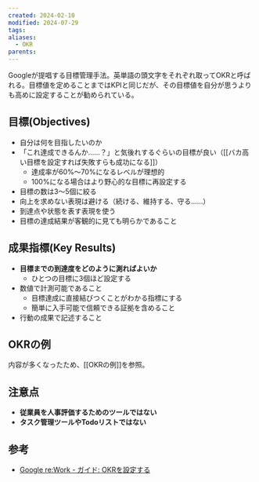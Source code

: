 ```yaml
---
created: 2024-02-10
modified: 2024-07-29
tags: 
aliases:
  - OKR
parents: 
---
```

Googleが提唱する目標管理手法。英単語の頭文字をそれぞれ取ってOKRと呼ばれる。目標値を定めることまではKPIと同じだが、その目標値を自分が思うよりも高めに設定することが勧められている。

## 目標(Objectives)
- 自分は何を目指したいのか
- 「これ達成できるんか……？」と気後れするぐらいの目標が良い（[[バカ高い目標を設定すれば失敗すらも成功になる]]）
	- 達成率が60%〜70%になるレベルが理想的
	- 100%になる場合はより野心的な目標に再設定する
- 目標の数は3〜5個に絞る
- 向上を求めない表現は避ける（続ける、維持する、守る……）
- 到達点や状態を表す表現を使う
- 目標の達成結果が客観的に見ても明らかであること

## 成果指標(Key Results)
- **目標までの到達度をどのように測ればよいか**
	- ひとつの目標に3個ほど設定する
- 数値で計測可能であること
	- 目標達成に直接結びつくことがわかる指標にする
	- 簡単に入手可能で信頼できる証拠を含めること
- 行動の成果で記述すること

## OKRの例
内容が多くなったため、[[OKRの例]]を参照。

## 注意点
- **従業員を人事評価するためのツールではない**
- **タスク管理ツールやTodoリストではない**

## 参考
- [Google re:Work - ガイド: OKRを設定する](https://rework.withgoogle.com/jp/guides/set-goals-with-okrs/)
